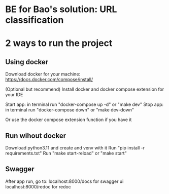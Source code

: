 # BE for Bao's solution: URL classification

# 2 ways to run the project
## Using docker
Download docker for your machine: https://docs.docker.com/compose/install/

(Optional but recommend) Install docker and docker compose extension for your IDE

Start app: in terminal run "docker-compose up -d" or "make dev"
Stop app: in terminal run "docker-compose down" or "make dev-down"

Or use the docker compose extension function if you have it

## Run wihout docker

Download python3.11 and create and venv with it
Run "pip install -r requirements.txt"
Run "make start-reload" or "make start"

## Swagger
After app run, go to:
localhost:8000/docs for swagger ui
localhost:8000/redoc for redoc
